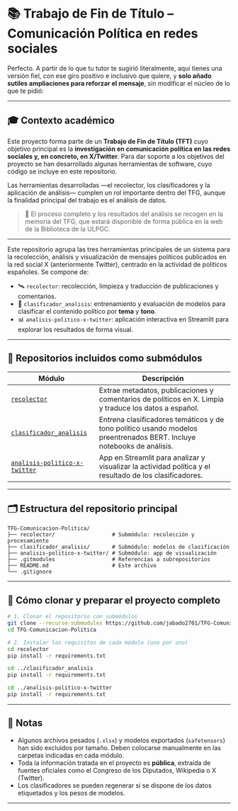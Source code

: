 # 📚 Trabajo de Fin de Título – Comunicación Política en redes sociales

Perfecto. A partir de lo que tu tutor te sugirió literalmente, aquí tienes una versión fiel, con ese giro positivo e inclusivo que quiere, y **solo añado sutiles ampliaciones para reforzar el mensaje**, sin modificar el núcleo de lo que te pidió:

---

## 🎓 Contexto académico

Este proyecto forma parte de un **Trabajo de Fin de Título (TFT)** cuyo objetivo principal es la **investigación en comunicación política en las redes sociales y, en concreto, en X/Twitter**. Para dar soporte a los objetivos del proyecto se han desarrollado algunas herramientas de software, cuyo código se incluye en este repositorio.

Las herramientas desarrolladas —el recolector, los clasificadores y la aplicación de análisis— cumplen un rol importante dentro del TFG, aunque la finalidad principal del trabajo es el análisis de datos.

> 📄 El proceso completo y los resultados del análisis se recogen en la memoria del TFG, que estará disponible de forma pública en la web de la Biblioteca de la ULPGC.

---


Este repositorio agrupa las tres herramientas principales de un sistema para la recolección, análisis y visualización de mensajes políticos publicados en la red social X (anteriormente Twitter), centrado en la actividad de políticos españoles. Se compone de:

* 🛰️ `recolector`: recolección, limpieza y traducción de publicaciones y comentarios.
* 🧠 `clasificador_analisis`: entrenamiento y evaluación de modelos para clasificar el contenido político por **tema** y **tono**.
* 📊 `analisis-politico-x-twitter`: aplicación interactiva en Streamlit para explorar los resultados de forma visual.

---

## 🔧 Repositorios incluidos como submódulos

| Módulo                                                                                     | Descripción                                                                                             |
| ------------------------------------------------------------------------------------------ | ------------------------------------------------------------------------------------------------------- |
| [`recolector`](https://github.com/jabado2701/recolector)                                   | Extrae metadatos, publicaciones y comentarios de políticos en X. Limpia y traduce los datos a español.  |
| [`clasificador_analisis`](https://github.com/jabado2701/clasificador_analisis)             | Entrena clasificadores temáticos y de tono político usando modelos preentrenados BERT. Incluye notebooks de análisis. |
| [`analisis-politico-x-twitter`](https://github.com/jabado2701/analisis-politico-x-twitter) | App en Streamlit para analizar y visualizar la actividad política y el resultado de los clasificadores. |

---

## 🗂️ Estructura del repositorio principal

```
TFG-Comunicacion-Politica/
├── recolector/                  # Submódulo: recolección y procesamiento
├── clasificador_analisis/       # Submódulo: modelos de clasificación
├── analisis-politico-x-twitter/ # Submódulo: app de visualización
├── .gitmodules                  # Referencias a subrepositorios
├── README.md                    # Este archivo
└── .gitignore
```

---

## 🚀 Cómo clonar y preparar el proyecto completo

```bash
# 1. Clonar el repositorio con submódulos
git clone --recurse-submodules https://github.com/jabado2701/TFG-Comunicacion-Politica.git
cd TFG-Comunicacion-Politica

# 2. Instalar los requisitos de cada módulo (uno por uno)
cd recolector
pip install -r requirements.txt

cd ../clasificador_analisis
pip install -r requirements.txt

cd ../analisis-politico-x-twitter
pip install -r requirements.txt
```

---

## 🧠 Notas

* Algunos archivos pesados (`.xlsx`) y modelos exportados (`safetensors`) han sido excluidos por tamaño. Deben colocarse manualmente en las carpetas indicadas en cada módulo.
* Toda la información tratada en el proyecto es **pública**, extraída de fuentes oficiales como el Congreso de los Diputados, Wikipedia o X (Twitter).
* Los clasificadores se pueden regenerar si se dispone de los datos etiquetados y los pesos de modelos.

---
